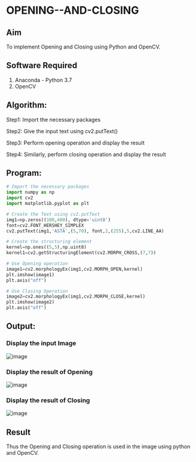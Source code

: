# OPENING--AND-CLOSING
## Aim
To implement Opening and Closing using Python and OpenCV.

## Software Required
1. Anaconda - Python 3.7
2. OpenCV
## Algorithm:
Step1: Import the necessary packages

Step2: Give the input text using cv2.putText()

Step3: Perform opening operation and display the result

Step4: Similarly, perform closing operation and display the result

 
## Program:

``` Python
# Import the necessary packages
import numpy as np
import cv2
import matplotlib.pyplot as plt

# Create the Text using cv2.putText
img1=np.zeros((100,400), dtype='uint8')
font=cv2.FONT_HERSHEY_SIMPLEX
cv2.putText(img1,'ASTA',(5,70), font,2,(255),5,cv2.LINE_AA)

# Create the structuring element
kernel=np.ones((5,5),np.uint8)
kernel1=cv2.getStructuringElement(cv2.MORPH_CROSS,(7,7))

# Use Opening operation
image1=cv2.morphologyEx(img1,cv2.MORPH_OPEN,kernel)
plt.imshow(image1)
plt.axis("off")

# Use Closing Operation
image2=cv2.morphologyEx(img1,cv2.MORPH_CLOSE,kernel)
plt.imshow(image2)
plt.axis("off")

```
## Output:

### Display the input Image
![image](https://github.com/chaitanya18c/OPENING--AND-CLOSING/assets/119392724/c6900704-6c94-42eb-8941-a0ffbc99c018)


### Display the result of Opening
![image](https://github.com/chaitanya18c/OPENING--AND-CLOSING/assets/119392724/aaae1b44-d860-4280-b708-2de51d3009bf)


### Display the result of Closing
![image](https://github.com/chaitanya18c/OPENING--AND-CLOSING/assets/119392724/9dc4e70d-ce2b-4ecc-8b19-80d2a68ca5f2)


## Result
Thus the Opening and Closing operation is used in the image using python and OpenCV.
